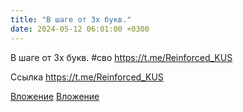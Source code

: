 ```yaml
---
title: "В шаге от 3х букв."
date: 2024-05-12 06:01:00 +0300
---
```


В шаге от 3х букв.
#сво
https://t.me/Reinforced_KUS

Ссылка
https://t.me/Reinforced_KUS

[Вложение](/assets/vk_photos/3/IGtiW15Bhas.jpg)
[Вложение](https://t.me/Reinforced_KUS)
